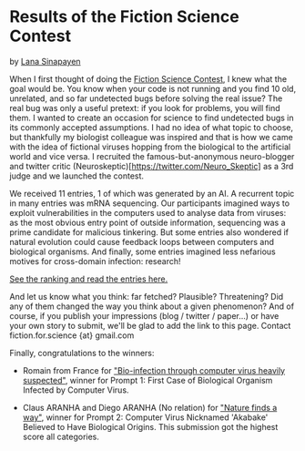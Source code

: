 # Results of the Fiction Science Contest
by [Lana Sinapayen](https://twitter.com/sina_lana)

When I first thought of doing the [Fiction Science Contest](https://sites.google.com/view/fiction-science/home), I knew what the goal would be. You know when your code is not running and you find 10 old, unrelated, and so far undetected bugs before solving the real issue? The real bug was only a useful pretext: if you look for problems, you will find them. I wanted to create an occasion for science to find undetected bugs in its commonly accepted assumptions. I had no idea of what topic to choose, but thankfully my biologist colleague was inspired and that is how we came with the idea of fictional viruses hopping from the biological to the artificial world and vice versa. I recruited the famous-but-anonymous neuro-blogger and twitter critic (Neuroskeptic)[https://twitter.com/Neuro_Skeptic] as a 3rd judge and we launched the contest.

We received 11 entries, 1 of which was generated by an AI.
A recurrent topic in many entries was mRNA sequencing. Our participants imagined ways to exploit vulnerabilities in the computers used to analyse data from viruses: as the most obvious entry point of outside information, sequencing was a prime candidate for malicious tinkering. But some entries also wondered if natural evolution could cause feedback loops between computers and biological organisms. And finally, some entries imagined less nefarious motives for cross-domain infection: research!

[See the ranking and read the entries here.](https://sites.google.com/view/fiction-science/archives)

And let us know what you think: far fetched? Plausible? Threatening? Did any of them changed the way you think about a given phenomenon? And of course, if you publish your impressions (blog / twitter / paper...) or have your own story to submit, we'll be glad to add the link to this page. Contact fiction.for.science {at} gmail.com

Finally, congratulations to the winners:

- Romain from France for ["Bio-infection through computer virus heavily suspected"](https://drive.google.com/file/d/1nmVUOpAYcmHb2pgbGvPK9DCVV1zh1zEk/view), winner for Prompt 1: First Case of Biological Organism Infected by Computer Virus.  

- Claus ARANHA and Diego ARANHA (No relation) for ["Nature finds a way"](https://drive.google.com/file/d/1iI4gfJmVAiIXGyMvY40lhXTOdjvhBC8L/view), winner for Prompt 2: Computer Virus Nicknamed 'Akabake' Believed to Have Biological Origins. This submission got the highest score all categories.
